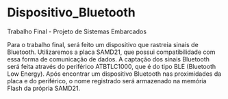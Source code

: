 # Dispositivo_Bluetooth
Trabalho Final - Projeto de Sistemas Embarcados

Para o trabalho final, será feito um dispositivo que rastreia sinais de Bluetooth. Utilizaremos a placa SAMD21, que possui compatibilidade com essa forma de comunicação de dados. A captação dos sinais Bluetooth será feita através do periférico ATBTLC1000, que é do tipo BLE (Bluetooth Low Energy). Após encontrar um dispositivo Bluetooth nas proximidades da placa e do periférico, o nome registrado será armazenado na memória Flash da própria SAMD21.

